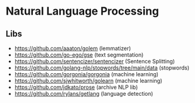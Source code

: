 Natural Language Processing
====


## Libs

- https://github.com/aaaton/golem (lemmatizer)
- https://github.com/go-ego/gse (text segmentation)
- https://github.com/sentencizer/sentencizer (Sentence Splitting)
- https://github.com/golang-nlp/stopwords/tree/main/data (stopwords)
- https://github.com/gorgonia/gorgonia (machine learning)
- https://github.com/sjwhitworth/golearn (machine learning)
- https://github.com/jdkato/prose (archive NLP lib)
- https://github.com/rylans/getlang (language detection)
